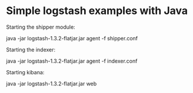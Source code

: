 Simple logstash examples with Java
===


Starting the shipper module:

java -jar logstash-1.3.2-flatjar.jar agent -f shipper.conf


Starting the indexer:

java -jar logstash-1.3.2-flatjar.jar agent -f indexer.conf


Starting kibana:

java -jar logstash-1.3.2-flatjar.jar web

